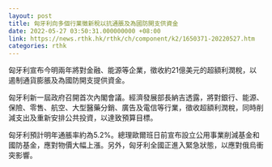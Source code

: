 ```yaml
---
layout: post
title: 匈牙利向多個行業徵新稅以抗通脹及為國防開支供資金
date: 2022-05-27 03:50:31.000000000 +08:00
link: https://news.rthk.hk/rthk/ch/component/k2/1650371-20220527.htm
categories: rthk
---
```


匈牙利宣布今明兩年將對金融、能源等企業，徵收約21億美元的超額利潤稅，以遏制通貨膨脹及為國防開支提供資金。

匈牙利新一屆政府召開首次內閣會議。經濟發展部長納吉透露，將對銀行、能源、保險、零售、航空、大型醫藥分銷、廣告及電信等行業，徵收超額利潤稅，同時削減支出及重新安排公共投資，以達致預算目標。

匈牙利預計明年通脹率約為5.2%。總理歐爾班日前宣布設立公用事業削減基金和國防基金，應對物價大幅上漲。另外，匈牙利全國正進入緊急狀態，以應對俄烏衝突影響。

